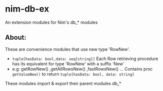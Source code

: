 # nim-db-ex
An extension modules for Nim's db_* modules

## About:
These are convenience modules that use new type 'RowNew'.
* `tuple[hasData: bool,data: seq[string]]`
Each Row retrieving procedure has its equivalent for type 'RowNew' with a suffix 'New'
* e.g: getRowNew() ,getAllRowsNew() ,fastRowsNew() ...
Contains proc `getValueNew()` to return `tuple[hasData: bool, data: string]`

These modules import & export their parent modules db_*

